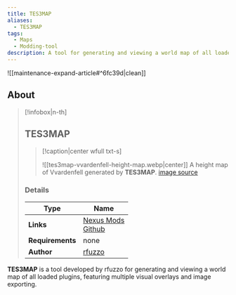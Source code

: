 ```yaml
---
title: TES3MAP
aliases:
  - TES3MAP
tags:
  - Maps
  - Modding-tool
description: A tool for generating and viewing a world map of all loaded plugins, featuring multiple visual overlays and image exporting.
---
```


![[maintenance-expand-article#^6fc39d|clean]]

## About

> [!infobox|n-th]
> 
> ## TES3MAP
> 
> > [!caption|center wfull txt-s]
> > 
> > ![[tes3map-vvardenfell-height-map.webp|center]]
> > A height map of Vvardenfell generated by **TES3MAP**.
> > [image source](https://staticdelivery.nexusmods.com/mods/100/images/54791/54791-1717766092-62555938.png)
> 
> ### Details
> 
> | Type | Name |
> | --- | --- |
> | **Links** | [Nexus Mods](https://www.nexusmods.com/morrowind/mods/54791)<br>[Github](https://github.com/rfuzzo/tes3map) |
> | **Requirements** | none |
> | **Author** | [rfuzzo](https://next.nexusmods.com/profile/rfuzzo/mods) |

**TES3MAP** is a tool developed by rfuzzo for generating and viewing a world map of all loaded plugins, featuring multiple visual overlays and image exporting.